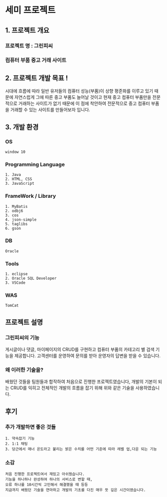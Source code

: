 # 세미 프로젝트

## 1. 프로젝트 개요
  ### 프로젝트 명 : 그린피씨

  ### 컴퓨터 부품 중고 거래 사이트


## 2. 프로젝트 개발 목표 !
  시대에 흐름에 따라 일반 유저들의 컴퓨터 성능(부품)이 상향 평준화를 이루고 있기 때문에 자연스럽게 그에 따른 중고 부품도 늘어날 것이고
  현재 중고 컴퓨터 부품만을 전문적으로 거래하는 사이트가 없기 때문에 이 점에 착안하여 전문적으로 중고 컴퓨터 부품을 거래할 수 있는 사이트를 만들어보자 입니다.

  
## 3. 개발 환경
  ### OS
    window 10

  ### Programming Language
    1. Java
    2. HTML, CSS
    3. JavaScript

  ### FrameWork / Library
    1. MyBatis
    2. odbj6
    3. cos
    4. json-simple
    5. taglibs
    6. gson

  ### DB
    Oracle

  ### Tools
    1. eclipse
    2. Oracle SQL Developer
    3. VSCode

  ### WAS
    TomCat


## 프로젝트 설명
  ### 그린피씨의 기능
  게시글이나 댓글, 마이페이지의 CRUD를 구현하고 컴퓨터 부품의 카테고리 별 검색 기능을 제공합니다.
  고객센터를 운영하여 문의를 받아 운영자의 답변을 받을 수 있습니다.

  ### 왜 이러한 기술을?
  배웠던 것들을 팀원들과 합작하여 처음으로 진행한 프로젝트였습니다,
  개발의 기본이 되는 CRUD를 익히고 전체적인 개발의 흐름을 잡기 위해 위와 같은 기술을 사용하였습니다.

  
## 후기
  ### 추가 개발하면 좋은 것들
    1. 약속잡기 기능
    2. 1:1 채팅
    3. 당근에서 매너 온도라고 불리는 밝은 수치를 어떤 기준에 따라 레벨 업,다운 되는 기능

  ### 소감
    처음 진행한 프로젝트여서 재밌고 아쉬웠습니다.
    기능을 하나하나 완성하여 하나의 서비스로 변할 때,
    오류 하나를 10시간씩 고민해서 해결했을 때 등등
    지금까지 배웠던 기술을 연마하고 개발의 기초를 다진 매우 뜻 깊은 시간이였습니다.
  

